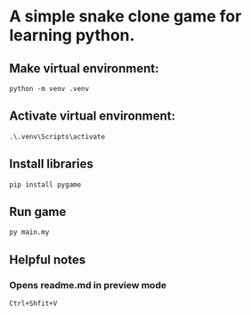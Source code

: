# A simple snake clone game for learning python. 


## Make virtual environment: 
```
python -m venv .venv
```

## Activate virtual environment: 
```
.\.venv\Scripts\activate
```

## Install libraries
```
pip install pygame
```

## Run game
```
py main.my
```

## Helpful notes
### Opens readme.md in preview mode 
```
Ctrl+Shfit+V
```